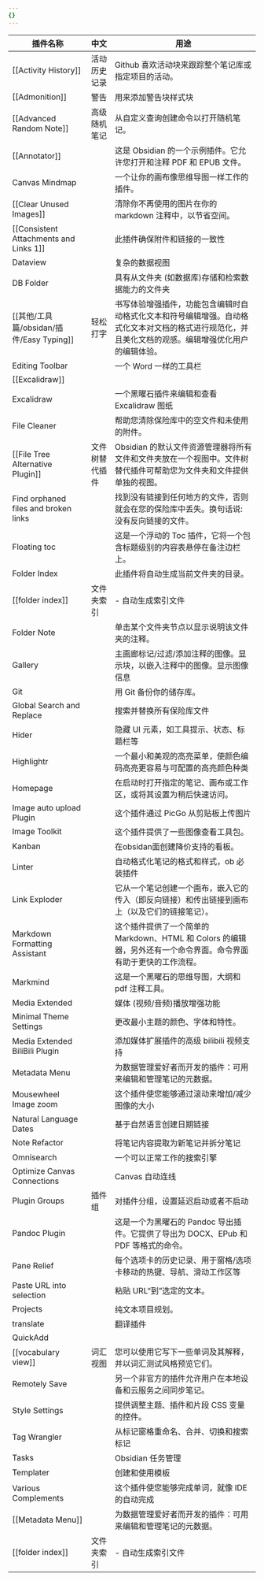 ```yaml
---
{}
---
```



| 插件名称                                   | 中文      | 用途                                                                         |
| -------------------------------------- | ------- | -------------------------------------------------------------------------- |
| [[Activity History]]                   | 活动历史记录  | Github 喜欢活动块来跟踪整个笔记库或指定项目的活动。                                              |
| [[Admonition]]                         | 警告      | 用来添加警告块样式块                                                                 |
| [[Advanced Random Note]]               | 高级随机笔记  | 从自定义查询创建命令以打开随机笔记。                                                         |
| [[Annotator]]                          |         | 这是 Obsidian 的一个示例插件。它允许您打开和注释 PDF 和 EPUB 文件。                               |
| Canvas Mindmap                         |         | 一个让你的画布像思维导图一样工作的插件。                                                       |
| [[Clear Unused Images]]                |         | 清除你不再使用的图片在你的 markdown 注释中，以节省空间。                                          |
| [[Consistent Attachments and Links 1]] |         | 此插件确保附件和链接的一致性                                                             |
| Dataview                               |         | 复杂的数据视图                                                                    |
| DB Folder                              |         | 具有从文件夹 (如数据库)存储和检索数据能力的文件夹                                                 |
| [[其他/工具篇/obsidan/插件/Easy Typing]]                        | 轻松打字    | 书写体验增强插件，功能包含编辑时自动格式化文本和符号编辑增强。自动格式化文本对文档的格式进行规范化，并且美化文档的观感。编辑增强优化用户的编辑体验。 |
| Editing Toolbar                        |         | 一个 Word 一样的工具栏                                                             |
| [[Excalidraw]]                         |         |                                                                            |
| Excalidraw                             |         | 一个黑曜石插件来编辑和查看 Excalidraw 图纸                                                |
| File Cleaner                           |         | 帮助您清除保险库中的空文件和未使用的附件。                                                      |
| [[File Tree Alternative Plugin]]       | 文件树替代插件 | Obsidian 的默认文件资源管理器将所有文件和文件夹放在一个视图中。文件树替代插件可帮助您为文件夹和文件提供单独的视图。             |
| Find orphaned files and broken links   |         | 找到没有链接到任何地方的文件，否则就会在您的保险库中丢失。换句话说: 没有反向链接的文件。                              |
| Floating toc                           |         | 这是一个浮动的 Toc 插件，它将一个包含标题级别的内容表悬停在备注边栏上。                                     |
| Folder Index                           |         | 此插件将自动生成当前文件夹的目录。                                                          |
| [[folder index]]                       | 文件夹索引   | - 自动生成索引文件                                                                 |
| Folder Note                            |         | 单击某个文件夹节点以显示说明该文件夹的注释。                                                     |
| Gallery                                |         | 主画廊标记/过滤/添加注释的图像。显示块，以嵌入注释中的图像。显示图像信息                                      |
| Git                                    |         | 用 Git 备份你的储存库。                                                             |
| Global Search and Replace              |         | 搜索并替换所有保险库文件                                                               |
| Hider                                  |         | 隐藏 UI 元素，如工具提示、状态、标题栏等                                                     |
| Highlightr                             |         | 一个最小和美观的高亮菜单，使颜色编码高亮更容易与可配置的高亮颜色种类                                         |
| Homepage                               |         | 在启动时打开指定的笔记、画布或工作区，或将其设置为稍后快速访问。                                           |
| Image auto upload Plugin               |         | 这个插件通过 PicGo 从剪贴板上传图片                                                      |
| Image Toolkit                          |         | 这个插件提供了一些图像查看工具包。                                                          |
| Kanban                                 |         | 在obsidan面创建降价支持的看板。                                                        |
| Linter                                 |         | 自动格式化笔记的格式和样式，ob 必装插件                                                      |
| Link Exploder                          |         | 它从一个笔记创建一个画布，嵌入它的传入（即反向链接）和传出链接到画布上（以及它们的链接笔记）。                            |
| Markdown Formatting Assistant          |         | 这个插件提供了一个简单的 Markdown、HTML 和 Colors 的编辑器，另外还有一个命令界面。命令界面有助于更快的工作流程。        |
| Markmind                               |         | 这是一个黑曜石的思维导图，大纲和 pdf 注释工具。                                                 |
| Media Extended                         |         | 媒体 (视频/音频)播放增强功能                                                           |
| Minimal Theme Settings                 |         | 更改最小主题的颜色、字体和特性。                                                           |
| Media Extended BiliBili Plugin         |         | 添加媒体扩展插件的高级 bilibili 视频支持                                                  |
| Metadata Menu                          |         | 为数据管理爱好者而开发的插件：可用来编辑和管理笔记的元数据。                                             |
| Mousewheel Image zoom                  |         | 这个插件使您能够通过滚动来增加/减少图像的大小                                                    |
| Natural Language Dates                 |         | 基于自然语言创建日期链接                                                               |
| Note Refactor                          |         | 将笔记内容提取为新笔记并拆分笔记                                                           |
| Omnisearch                             |         | 一个可以正常工作的搜索引擎                                                              |
| Optimize Canvas Connections            |         | Canvas 自动连线                                                                |
| Plugin Groups                          | 插件组     | 对插件分组，设置延迟启动或者不启动                                                          |
| Pandoc Plugin                          |         | 这是一个为黑曜石的 Pandoc 导出插件。它提供了导出为 DOCX、EPub 和 PDF 等格式的命令。                      |
| Pane Relief                            |         | 每个选项卡的历史记录、用于窗格/选项卡移动的热键、导航、滑动工作区等                                         |
| Paste URL into selection               |         | 粘贴 URL“到”选定的文本。                                                            |
| Projects                               |         | 纯文本项目规划。                                                                   |
| translate                              |         | 翻译插件                                                                       |
| QuickAdd                               |         |                                                                            |
| [[vocabulary view]]                    | 词汇视图    | 您可以使用它写下一些单词及其解释，并以词汇测试风格预览它们。                                             |
| Remotely Save                          |         | 另一个非官方的插件允许用户在本地设备和云服务之间同步笔记。                                              |
| Style Settings                         |         | 提供调整主题、插件和片段 CSS 变量的控件。                                                    |
| Tag Wrangler                           |         | 从标记窗格重命名、合并、切换和搜索标记                                                        |
| Tasks                                  |         | Obsidian 任务管理                                                              |
| Templater                              |         | 创建和使用模板                                                                    |
| Various Complements                    |         | 这个插件使您能够完成单词，就像 IDE 的自动完成                                                  |
| [[Metadata Menu]]                      |         | 为数据管理爱好者而开发的插件：可用来编辑和管理笔记的元数据。                                             |
| [[folder index]]                       | 文件夹索引   | - 自动生成索引文件                                                                 |


